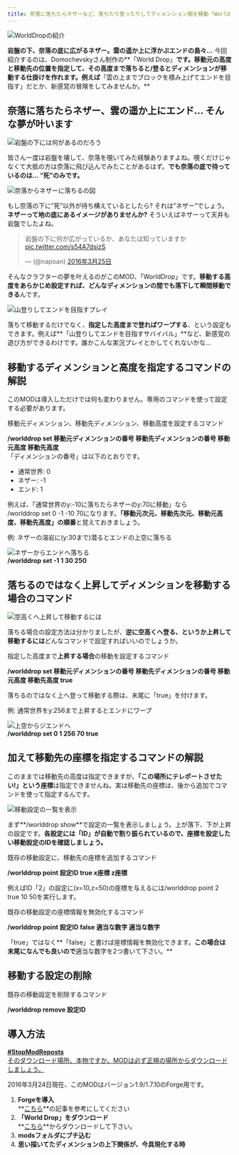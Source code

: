 ```yaml
---
title: 奈落に落ちたらネザーなど、落ちたり登ったりしてディメンション間を移動「World Drop」[MOD紹介]
---
```


![WorldDropの紹介](https://cdn-ak.f.st-hatena.com/images/fotolife/s/sasigume/20210208/20210208090900.png)

**岩盤の下、奈落の底に広がるネザー。雲の遥か上に浮かぶエンドの島々…** 今回紹介するのは、Domochevskyさん制作の**「World Drop」**です。移動元の高度と移動先の位置を指定して、その高度まで落ちると/登るとディメンションが移動する仕掛けを作れます。例えば**「雲の上までブロックを積み上げてエンドを目指す」だとか、新感覚の冒険をしてみませんか。**

## 奈落に落ちたらネザー、雲の遥か上にエンド… そんな夢が叶います

![岩盤の下には何があるのだろう](https://cdn-ak.f.st-hatena.com/images/fotolife/s/sasigume/20210208/20210208091718.png)

皆さん一度は岩盤を壊して、奈落を覗いてみた経験ありますよね。覗くだけじゃなくて大抵の方は奈落に飛び込んでみたことがあるはず。**でも奈落の底で待っているのは… “死”のみです。**

![奈落からネザーに落ちるの図](https://cdn-ak.f.st-hatena.com/images/fotolife/s/sasigume/20210208/20210208111031.png)

もし奈落の下に”死”以外が待ち構えているとしたら? それは”ネザー”でしょう。**ネザーって地の底にあるイメージがありませんか?** そういえばネザーって天井も岩盤でしたよね。

> 岩盤の下に何が広がっているか、あなたは知っていますか [pic.twitter.com/s54A7dsjzS](https://t.co/s54A7dsjzS)
> 
> — (@napoan) [2016年3月25日](https://twitter.com/napoan/status/713293817403691008)

そんなクラフターの夢を叶えるのがこのMOD、「WorldDrop」です。**移動する高度をあらかじめ設定すれば、どんなディメンションの間でも落下して瞬間移動できる**んです。

![山登りしてエンドを目指すプレイ](https://cdn-ak.f.st-hatena.com/images/fotolife/s/sasigume/20210208/20210208110601.png)

落ちて移動するだけでなく、**指定した高度まで登ればワープする**、という設定もできます。例えば**「山登りしてエンドを目指すサバイバル」**など、新感覚の遊び方ができるわけです。誰かこんな実況プレイとかしてくれないかな…

## 移動するディメンションと高度を指定するコマンドの解説

このMODは導入しただけでは何も変わりません。専用のコマンドを使って設定する必要があります。

移動元ディメンション、移動先ディメンション、移動高度を設定するコマンド

**/worlddrop set 移動元ディメンションの番号 移動先ディメンションの番号 移動元高度 移動先高度**  
「ディメンションの番号」は以下のとおりです。

*   通常世界: 0
*   ネザー: \-1
*   エンド: 1

例えば、「通常世界のy:-10に落ちたらネザーのy:70に移動」なら  
/worlddrop set 0 \-1 -10 70になります。**「移動元次元、移動先次元、移動元高度、移動先高度」の順番**と覚えておきましょう。

例: ネザーの溶岩に(y:30まで)潜るとエンドの上空に落ちる

![ネザーからエンドへ落ちる](https://cdn-ak.f.st-hatena.com/images/fotolife/s/sasigume/20210208/20210208122035.gif)  
**/worlddrop set -1 1 30 250**

## 落ちるのではなく上昇してディメンションを移動する場合のコマンド

![空高くへ上昇して移動するには](https://cdn-ak.f.st-hatena.com/images/fotolife/s/sasigume/20210208/20210208123441.png)

落ちる場合の設定方法は分かりましたが、**逆に空高くへ登る、というか上昇して移動するには**どんなコマンドで設定すればいいのでしょうか。

指定した高度まで**上昇する場合**の移動を設定するコマンド

**/worlddrop set 移動元ディメンションの番号 移動先ディメンションの番号 移動元高度 移動先高度 **true****

落ちるのではなく上へ登って移動する際は、末尾に「true」を付けます。

例: 通常世界をy:256まで上昇するとエンドにワープ

![上空からジエンドへ](https://cdn-ak.f.st-hatena.com/images/fotolife/s/sasigume/20210208/20210208104447.gif)  
**/worlddrop set 0 1 256 70 **true****

## 加えて移動先の座標を指定するコマンドの解説

このままでは移動先の高度は指定できますが、**「この場所にテレポートさせたい!」という座標**は指定できませんね。実は移動先の座標は、後から追加でコマンドを使って指定するんです。

![移動設定の一覧を表示](https://cdn-ak.f.st-hatena.com/images/fotolife/s/sasigume/20210208/20210208101032.png)

まず**/worlddrop show**で設定の一覧を表示しましょう。上が落下、下が上昇の設定です。**各設定には「ID」が自動で割り振られているので、座標を設定したい移動設定のIDを確認しましょう。**

既存の移動設定に、移動先の座標を追加するコマンド

**/worlddrop point 設定ID true x座標 z座標**

例えばID「2」の設定に(x=10,z=50)の座標を与えるには/worlddrop point 2 true 10 50を実行します。

既存の移動設定の座標情報を無効化するコマンド

**/worlddrop point 設定ID **false** 適当な数字 適当な数字**

「true」ではなく**「false」と書けば座標情報を無効化できます。**この場合は末尾になんでも良いので**適当な数字を2つ書いて下さい。**

## 移動する設定の削除

既存の移動設定を削除するコマンド

**/worlddrop remove 設定ID**

## 導入方法

[**#StopModReposts**  
そのダウンロード場所、本物ですか。MODは必ず正規の場所からダウンロードしましょう。](https://www.napoan.com/stop-mod-reposts/)

2016年3月24日現在、このMODはバージョン1.9/1.7.10のForge用です。

1.  **Forgeを導入**  
    **[こちら](/minecraft-je/howto/install-forge/)**の記事を参考にしてください
2.  **「World Drop」をダウンロード**  
    **[こちら](http://mods.curse.com/mc-mods/minecraft/226551-world-drop "「World Drop」のダウンロード")**からダウンロードして下さい。
3.  **modsフォルダにブチ込む** 
4.  **思い描いてたディメンションの上下関係が、今具現化する時**
